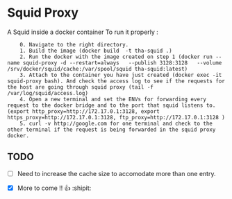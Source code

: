 # Squid Proxy
A Squid  inside a docker container
To run it properly :

	
```	
	0. Navigate to the right directory.
	1. Build the image (docker build  -t tha-squid .)
	2. Run the docker with the image created on step 1 (docker run --name squid-proxy -d --restart=always   --publish 3128:3128   --volume /srv/docker/squid/cache:/var/spool/squid tha-squid:latest)
	3. Attach to the container you have just created (docker exec -it squid-proxy bash). And check the access log to see if the requests for the host are going through squid proxy (tail -f /var/log/squid/access.log)
	4. Open a new terminal and set the ENVs for forwarding every request to the docker bridge and to the port that squid listens to.  (export http_proxy=http://172.17.0.1:3128, export https_proxy=http://172.17.0.1:3128, ftp_proxy=http://172.17.0.1:3128 )
	5. curl -v http://google.com for one terminal and check to the other terminal if the request is being forwarded in the squid proxy docker.
```




## TODO
- [ ] Need to increase the cache size to accomodate more than one entry.


- [x] More to come !! :+1: :shipit:
